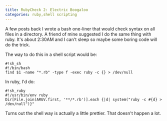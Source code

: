 ```yaml
---
title: RubyCheck 2: Electric Boogaloo
categories: ruby,shell scripting
---
```


A few posts back I wrote a bash one-liner that would check syntax on all files in a directory. A friend of mine suggested I do the same thing with ruby. It's about 2:30AM and I can't sleep so maybe some boring code will do the trick.

The way to do this in a shell script would be:

    #!sh_sh
    #!/bin/bash
    find $1 -name "*.rb" -type f -exec ruby -c {} > /dev/null

In ruby, I'd do:

    #!sh_ruby
    #!/usr/bin/env ruby
    Dir[File.join(ARGV.first, '**/*.rb')].each {|d| system("ruby -c #{d} > /dev/null")}"

Turns out the shell way is actually a little prettier. That doesn't happen a lot.